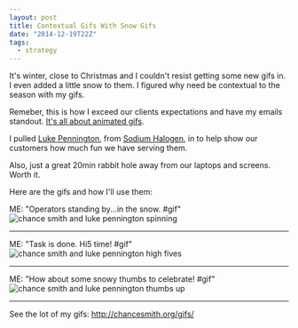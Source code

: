 ```yaml
---
layout: post
title: Contextual Gifs With Snow Gifs
date: "2014-12-19T22Z"
tags:
  - strategy
---
```


It's winter, close to Christmas and I couldn't resist getting some new gifs in. I even added a little snow to them. I figured why need be contextual to the season with my gifs.

Remeber, this is how I exceed our clients expectations and have my emails standout. [It's all about animated gifs](http://blog.chancesmith.org/making-customer-service-and-email-personal/).

I pulled [Luke Pennington](http://www.lukepennington.org/), from [Sodium Halogen](https://sodiumhalogen.com?ref=csio), in to help show our customers how much fun we have serving them.

Also, just a great 20min rabbit hole away from our laptops and screens. Worth it.

Here are the gifs and how I'll use them:

ME: "Operators standing by...in the snow. #gif"
![chance smith and luke pennington spinning](http://chancesmith.org/gifs/snow-ops-stnd-by-chance-luke.gif)

<hr>

ME: "Task is done. Hi5 time! #gif"
![chance smith and luke pennington high fives](http://chancesmith.org/gifs/snow-hi5-chance-luke.gif)

<hr>

ME: "How about some snowy thumbs to celebrate! #gif"
![chance smith and luke pennington thumbs up](http://chancesmith.org/gifs/snow-thumbs-chance-luke.gif)

<hr>

See the lot of my gifs:
http://chancesmith.org/gifs/
